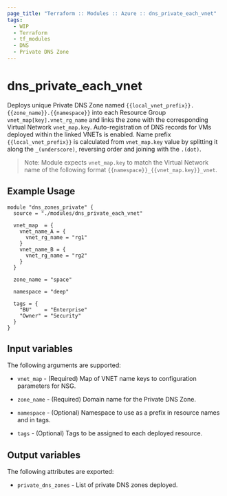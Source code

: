 ```yaml
---
page_title: "Terraform :: Modules :: Azure :: dns_private_each_vnet"
tags:
  - WIP
  - Terraform
  - tf_modules
  - DNS
  - Private DNS Zone
---
```

# dns_private_each_vnet

Deploys unique Private DNS Zone named `{{local_vnet_prefix}}.{{zone_name}}.{{namespace}}` into each Resource Group `vnet_map[key].vnet_rg_name` and links the zone with the corresponding Virtual Network `vnet_map.key`. Auto-registration of DNS records for VMs deployed within the linked VNETs is enabled. Name prefix `{{local_vnet_prefix}}` is calculated from `vnet_map.key` value by splitting it along the `_(underscore)`, reversing order and joining with the `.(dot)`.

> Note: Module expects `vnet_map.key` to match the Virtual Network name of the following format `{{namespace}}_{{vnet_map.key}}_vnet`.

## Example Usage

```hcl
module "dns_zones_private" {
  source = "./modules/dns_private_each_vnet"

  vnet_map  = {
    vnet_name_A = {
      vnet_rg_name = "rg1"
    }
    vnet_name_B = {
      vnet_rg_name = "rg2"
    }
  }

  zone_name = "space"

  namespace = "deep"

  tags = {
    "BU"    = "Enterprise"
    "Owner" = "Security"
  }
}
```

## Input variables

The following arguments are supported:

* `vnet_map` - (Required) Map of VNET name keys to configuration parameters for NSG.

* `zone_name` - (Required) Domain name for the Private DNS Zone.

* `namespace` - (Optional) Namespace to use as a prefix in resource names and in tags.

* `tags` - (Optional) Tags to be assigned to each deployed resource.

## Output variables

The following attributes are exported:

* `private_dns_zones` - List of private DNS zones deployed.
